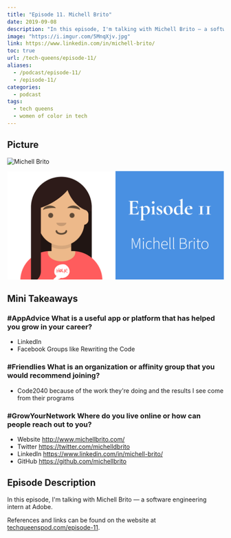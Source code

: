 ```yaml
---
title: "Episode 11. Michell Brito"
date: 2019-09-08
description: "In this episode, I'm talking with Michell Brito — a software engineering intern at Adobe."
image: "https://i.imgur.com/5MnqXjv.jpg"
link: https://www.linkedin.com/in/michell-brito/
toc: true
url: /tech-queens/episode-11/
aliases:
  - /podcast/episode-11/
  - /episode-11/
categories:
  - podcast
tags:
  - tech queens
  - women of color in tech
---
```


<!-- ## Recording -->

## Picture

![Michell Brito](https://i.imgur.com/5MnqXjv.jpg)

![Michell Brito Banner](/assets/img/podcast/episodes/tech-queens-michell-brito.jpg)

## Mini Takeaways

### **#AppAdvice** What is a useful app or platform that has helped you grow in your career?

- LinkedIn
- Facebook Groups like Rewriting the Code

### **#Friendlies** What is an organization or affinity group that you would recommend joining?

- Code2040 because of the work they're doing and the results I see come from their programs

### **#GrowYourNetwork** Where do you live online or how can people reach out to you?

- Website http://www.michellbrito.com/
- Twitter https://twitter.com/michelldbrito
- LinkedIn https://www.linkedin.com/in/michell-brito/
- GitHub https://github.com/michellbrito

## Episode Description

In this episode, I'm talking with Michell Brito — a software engineering intern at Adobe.

References and links can be found on the website at [techqueenspod.com/episode-11](https://techqueenspod.com/episode-11).

